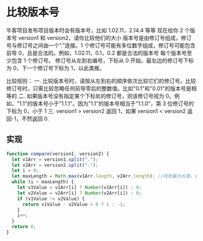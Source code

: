# 比较版本号

牛客项目发布项目版本时会有版本号，比如 1.02.11，2.14.4 等等
现在给你 2 个版本号 version1 和 version2，请你比较他们的大小
版本号是由修订号组成，修订号与修订号之间由一个"."连接。1 个修订号可能有多位数字组成，修订号可能包含前导 0，且是合法的。例如，1.02.11，0.1，0.2 都是合法的版本号
每个版本号至少包含 1 个修订号。
修订号从左到右编号，下标从 0 开始，最左边的修订号下标为 0，下一个修订号下标为 1，以此类推。

比较规则：
一. 比较版本号时，请按从左到右的顺序依次比较它们的修订号。比较修订号时，只需比较忽略任何前导零后的整数值。比如"0.1"和"0.01"的版本号是相等的
二. 如果版本号没有指定某个下标处的修订号，则该修订号视为 0。例如，"1.1"的版本号小于"1.1.1"。因为"1.1"的版本号相当于"1.1.0"，第 3 位修订号的下标为 0，小于 1
三. version1 > version2 返回 1，如果 version1 < version2 返回-1，不然返回 0.

## 实现

```javascript
function compare(version1, version2) {
  let v1Arr = version1.split(".");
  let v2Arr = version2.split(".");
  let i = 0;
  let maxLength = Math.max(v1Arr.length, v2Arr.length); //找到最大长度，省去判断，如果可以的话尝试填充
  while (i < maxLength) {
    let v1Value = v1Arr[i] ? Number(v1Arr[i]) : 0;
    let v2Value = v2Arr[i] ? Number(v2Arr[i]) : 0;
    if (v1Value != v2Value) {
      return v1Value - v2Value > 0 ? 1 : -1;
    }
    i++;
  }
  return 0;
}
```
